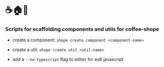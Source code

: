 # :coffee::house::scroll:
### Scripts for scaffolding components and utils for coffee-shope

 - create a component:
    `shope create component <component-name>`

 - create a util:
    `shope create util <util-name>`
    
 - add a `--no-typescript` flag to either for es6 javascript
